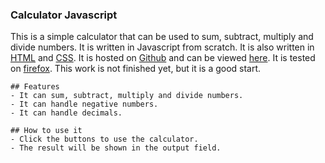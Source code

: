 ### Calculator Javascript

This is a simple calculator that can be used to sum, subtract, multiply and divide numbers.
It is written in Javascript from scratch.
It is also written in [HTML](https://www.w3schools.com/html/html_forms.asp) and [CSS](https://www.w3schools.com/css/css_forms.asp).
It is hosted on [Github](https://github.com/nibor51/simple-calculator) and can be viewed [here](https://nibor51.github.io/simple-calculator/).
It is tested on [firefox](https://www.mozilla.org/en-US/firefox/new/).
This work is not finished yet, but it is a good start.

    ## Features
    - It can sum, subtract, multiply and divide numbers.
    - It can handle negative numbers.
    - It can handle decimals.

    ## How to use it
    - Click the buttons to use the calculator.
    - The result will be shown in the output field.

